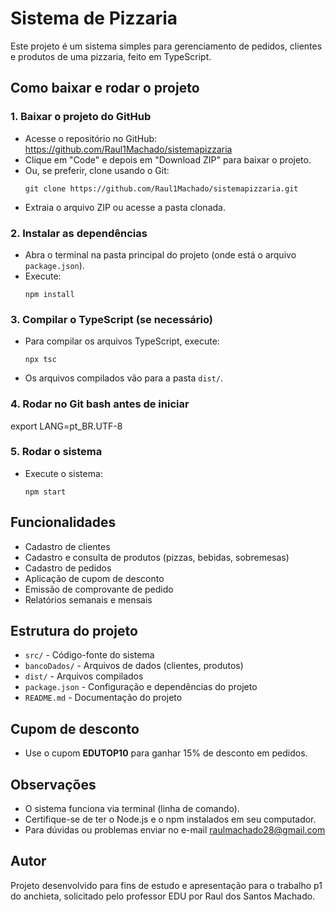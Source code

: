 
# Sistema de Pizzaria

Este projeto é um sistema simples para gerenciamento de pedidos, clientes e produtos de uma pizzaria, feito em TypeScript.

## Como baixar e rodar o projeto

### 1. Baixar o projeto do GitHub

- Acesse o repositório no GitHub: https://github.com/Raul1Machado/sistemapizzaria
- Clique em "Code" e depois em "Download ZIP" para baixar o projeto.
- Ou, se preferir, clone usando o Git:
   ```
   git clone https://github.com/Raul1Machado/sistemapizzaria.git
   ```
- Extraia o arquivo ZIP ou acesse a pasta clonada.

### 2. Instalar as dependências

- Abra o terminal na pasta principal do projeto (onde está o arquivo `package.json`).
- Execute:
   ```
   npm install
   ```

### 3. Compilar o TypeScript (se necessário)

- Para compilar os arquivos TypeScript, execute:
   ```
   npx tsc
   ```
- Os arquivos compilados vão para a pasta `dist/`.

### 4. Rodar no Git bash antes de iniciar

export LANG=pt_BR.UTF-8

### 5. Rodar o sistema

- Execute o sistema:
   ```
   npm start
   ```
## Funcionalidades
- Cadastro de clientes
- Cadastro e consulta de produtos (pizzas, bebidas, sobremesas)
- Cadastro de pedidos
- Aplicação de cupom de desconto
- Emissão de comprovante de pedido
- Relatórios semanais e mensais

## Estrutura do projeto
- `src/` - Código-fonte do sistema
- `bancoDados/` - Arquivos de dados (clientes, produtos)
- `dist/` - Arquivos compilados
- `package.json` - Configuração e dependências do projeto
- `README.md` - Documentação do projeto

## Cupom de desconto
- Use o cupom **EDUTOP10** para ganhar 15% de desconto em pedidos.

## Observações
- O sistema funciona via terminal (linha de comando).
- Certifique-se de ter o Node.js e o npm instalados em seu computador.
- Para dúvidas ou problemas enviar no e-mail raulmachado28@gmail.com

## Autor
Projeto desenvolvido para fins de estudo e apresentação para o trabalho p1 do anchieta, solicitado pelo professor EDU por Raul dos Santos Machado.
